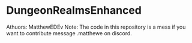 # DungeonRealmsEnhanced

Athuors: MatthewEDEv
Note: The code in this repository is a mess if you want to contribute message .matthewe on discord. 
